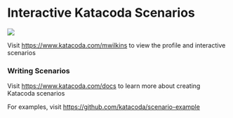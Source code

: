 # Interactive Katacoda Scenarios

[![](http://shields.katacoda.com/katacoda/mwilkins/count.svg)](https://www.katacoda.com/mwilkins "Get your profile on Katacoda.com")

Visit https://www.katacoda.com/mwilkins to view the profile and interactive scenarios

### Writing Scenarios
Visit https://www.katacoda.com/docs to learn more about creating Katacoda scenarios

For examples, visit https://github.com/katacoda/scenario-example
